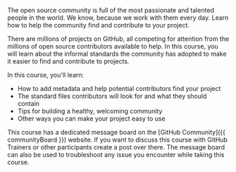The open source community is full of the most passionate and talented people in the world. We know, because we work with them every day. Learn how to help the community find and contribute to your project.

There are millions of projects on GitHub, all competing for attention from the millions of open source contributors available to help. In this course, you will learn about the informal standards the community has adopted to make it easier to find and contribute to projects.

In this course, you'll learn:

- How to add metadata and help potential contributors find your project
- The standard files contributors will look for and what they should contain
- Tips for building a healthy, welcoming community
- Other ways you can make your project easy to use

This course has a dedicated message board on the [GitHub Community]({{ communityBoard }}) website. If you want to discuss this course with GitHub Trainers or other participants create a post over there. The message board can also be used to troubleshoot any issue you encounter while taking this course.
